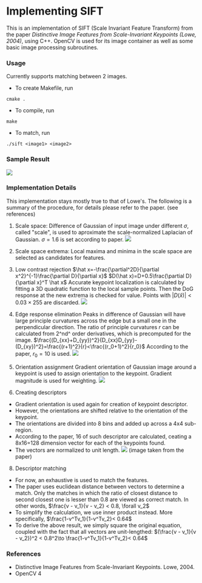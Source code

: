 # Implementing SIFT

This is an implementation of SIFT (Scale Invariant Feature Transform) from the paper *Distinctive Image Features from Scale-Invariant Keypoints (Lowe, 2004)*, using C++. OpenCV is used for its image container as well as some basic image processing subroutines.

### Usage
Currently supports matching between 2 images.

- To create Makefile, run
```bash=
cmake .
```

- To compile, run
```bash=
make
```

- To match, run
```bash=
./sift <image1> <image2>
```

### Sample Result
![](https://i.imgur.com/PatXdOi.png)

### Implementation Details
This implementation stays mostly true to that of Lowe's. The following is a summary of the procedure, for details please refer to the paper. (see references)

1. Scale space: 
Difference of Gaussian of input image under different $\sigma$, called "scale", is used to aproximate the scale-normalized Laplacian of Gaussian. $\sigma=1.6$ is set according to paper.
![](https://i.imgur.com/wFPIVIB.jpg)

3. Scale space extrema:
Local maxima and minima in the scale space are selected as candidates for features.
4. Low contrast rejection
$\hat x=-\frac{\partial^2D}{\partial x^2}^{-1}\frac{\partial D}{\partial x}$
$D(\hat x)=D+0.5\frac{\partial D}{\partial x}^T \hat x$
Accurate keypoint localization is calculated by fitting a 3D quadratic function to the local sample points. Then the DoG response at the new extrema is checked for value. Points with $|D(\hat x)|<0.03 \times 255$ are discarded. 
![](https://i.imgur.com/khO4XGk.jpg)


5. Edge response elimination
Peaks in difference of Gaussian will have large principle curvatures across the edge but a small one in the perpendicular direction. The ratio of principle curvatures $r$ can be calculated from 2^nd^ order derivatives, which is precomputed for the image.
$\frac{(D_{xx}+D_{yy})^2}{D_{xx}D_{yy}-(D_{xy})^2}=\frac{(r+1)^2}{r}<\frac{(r_0+1)^2}{r_0}$
According to the paper, $r_0=10$ is used.
![](https://i.imgur.com/OSBe58b.jpg)

6. Orientation assignment
Gradient orientation of Gaussian image around a keypoint is used to assign orientation to the keypoint. Gradient magnitude is used for weighting.
![](https://i.imgur.com/vAl8TY7.jpg)

7. Creating descriptors
- Gradient orientation is used again for creation of keypoint descriptor. 
- However, the orientations are shifted relative to the orientation of the keypoint. 
- The orientations are divided into 8 bins and added up across a 4x4 sub-region. 
- According to the paper, 16 of such descriptor are calculated, ceating a 8x16=128 dimension vector for each of the keypoints found. 
- The vectors are normalized to unit length.
![](https://i.imgur.com/2APmqU0.png)
(image taken from the paper)

8. Descriptor matching
- For now, an exhaustive is used to match the features. 
- The paper uses euclidean distance between vectors to determine a match. Only the matches in which the ratio of closest distance to second closest one is lesser than 0.8 are viewed as correct match.
In other words, $\frac{v - v_1}{v - v_2} < 0.8, \forall v_2$
- To simplify the calculation, we use inner product instead. More specifically, $\frac{1-v^Tv_1}{1-v^Tv_2}< 0.64$
- To derive the above result, we simply square the original equation, coupled with the fact that all vectors are unit-lengthed:
$(\frac{v - v_1}{v - v_2})^2 < 0.8^2\to \frac{1-v^Tv_1}{1-v^Tv_2}< 0.64$

### References
- Distinctive Image Features from Scale-Invariant Keypoints. Lowe, 2004.
- OpenCV 4
